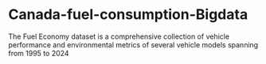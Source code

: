 # Canada-fuel-consumption-Bigdata
The Fuel Economy dataset is a comprehensive collection of vehicle performance and environmental metrics of several vehicle models spanning from 1995 to 2024
